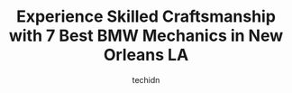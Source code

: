 ---
layout: ampstory
image: https://images.unsplash.com/photo-1530675706010-bc677ce30ab6?ixlib=rb-4.0.3&ixid=MnwxMjA3fDB8MHxwaG90by1wYWdlfHx8fGVufDB8fHx8&auto=format&fit=crop&w=640&h=853&q=80
author: techidn
featured: false
description: When it comes to maintaining and repairing your vehicle in New Orleans LA, USA, you deserve nothing but the best. Thats why the 7 best BMW Mechanic in the area are here to offer their exper
title: Experience Skilled Craftsmanship with 7 Best BMW Mechanics in New Orleans LA
cover:
   title: Experience Skilled Craftsmanship with 7 Best BMW Mechanics in New Orleans LA
   subtitle: Rickpate
   background: https://images.unsplash.com/photo-1530675706010-bc677ce30ab6?ixlib=rb-4.0.3&ixid=MnwxMjA3fDB8MHxwaG90by1wYWdlfHx8fGVufDB8fHx8&auto=format&fit=crop&w=640&h=853&q=80

pages: 
 - layout: thirds
   top: <h1>#1 German Auto Repair</h1>
   bottom: "<p>Completely disappointed in the outcome of bringing my car to the shop after almost  $10,000 in repairs.  Although they were able to resolve the issue with the ride airbag</p>"
   background: https://www.knot35.com/toplist/wp-content/uploads/2023/06/best-bmw-mechanic-1-in-new-orleans-la-1685833129.jpeg
   backgroundblur: true
 - layout: thirds
   top: <h1>#2 Meineke Car Care Center</h1>
   bottom: "<p>4243 Canal St, New Orleans, LA 70119, United States</p>"
   background: https://www.knot35.com/toplist/wp-content/uploads/2023/06/best-bmw-mechanic-2-in-new-orleans-la-1685833129.jpeg
   cta:
      link: https://www.knot35.com/toplist/experience-skilled-craftsmanship-with-7-best-bmw-mechanics-in-new-orleans-la/
      text: Experience Skilled Craftsmanship with 7 Best BMW Mechanics in New Orleans LA
 - layout: thirds
   top: <h1>#3 Briskers Foreign Car Repair</h1>
   bottom: "<p>1400 Stumpf Blvd, Gretna, LA 70053, United States</p>"
   background: https://www.knot35.com/toplist/wp-content/uploads/2023/06/best-bmw-mechanic-3-in-new-orleans-la-1685833129.jpeg
   cta:
      link: https://www.knot35.com/toplist/experience-skilled-craftsmanship-with-7-best-bmw-mechanics-in-new-orleans-la/
      text: Experience Skilled Craftsmanship with 7 Best BMW Mechanics in New Orleans LA
 - layout: thirds
   top: <h1>#4 Crescent City Automotive Inc</h1>
   bottom: "<p>4619 Magazine St, New Orleans, LA 70115, United States</p>"
   background: https://images.unsplash.com/photo-1561679660-d00ee1e0dc8e?ixlib=rb-4.0.3&ixid=MnwxMjA3fDB8MHxwaG90by1wYWdlfHx8fGVufDB8fHx8&auto=format&fit=crop&w=640&h=853&q=80
   cta:
      link: https://www.knot35.com/toplist/experience-skilled-craftsmanship-with-7-best-bmw-mechanics-in-new-orleans-la/
      text: Experience Skilled Craftsmanship with 7 Best BMW Mechanics in New Orleans LA
 - layout: thirds
   top: <h1>#5 GR Automotive</h1>
   bottom: "<p>1004 Louisiana Ave, New Orleans, LA 70115, United States</p>"
   background: https://images.unsplash.com/photo-1524169358666-79f22534bc6e?ixlib=rb-4.0.3&ixid=MnwxMjA3fDB8MHxwaG90by1wYWdlfHx8fGVufDB8fHx8&auto=format&fit=crop&w=640&h=853&q=80
   cta:
      link: https://www.knot35.com/toplist/experience-skilled-craftsmanship-with-7-best-bmw-mechanics-in-new-orleans-la/
      text: Experience Skilled Craftsmanship with 7 Best BMW Mechanics in New Orleans LA
 - layout: thirds
   top: <h1>#6 R & S Auto Services Inc</h1>
   bottom: "<p>519 Hagan Ave, New Orleans, LA 70119, United States</p>"
   background: https://images.unsplash.com/photo-1609083590460-7b8cc0ca65f8?ixlib=rb-4.0.3&ixid=MnwxMjA3fDB8MHxwaG90by1wYWdlfHx8fGVufDB8fHx8&auto=format&fit=crop&w=640&h=853&q=80
   cta:
      link: https://www.knot35.com/toplist/experience-skilled-craftsmanship-with-7-best-bmw-mechanics-in-new-orleans-la/
      text: Experience Skilled Craftsmanship with 7 Best BMW Mechanics in New Orleans LA
 - layout: thirds
   top: <h1>#7 M & B Foreign Auto Specialists</h1>
   bottom: "<p>548 Brooklyn Ave, Jefferson, LA 70121, United States</p>"
   background: https://images.unsplash.com/photo-1488554378835-f7acf46e6c98?ixlib=rb-4.0.3&ixid=MnwxMjA3fDB8MHxwaG90by1wYWdlfHx8fGVufDB8fHx8&auto=format&fit=crop&w=640&h=853&q=80
   cta:
      link: https://www.knot35.com/toplist/experience-skilled-craftsmanship-with-7-best-bmw-mechanics-in-new-orleans-la/
      text: Experience Skilled Craftsmanship with 7 Best BMW Mechanics in New Orleans LA
 - layout: thirds
   middle: Continue reading...
   background: https://images.unsplash.com/photo-1509114397022-ed747cca3f65?ixlib=rb-4.0.3&ixid=MnwxMjA3fDB8MHxwaG90by1wYWdlfHx8fGVufDB8fHx8&auto=format&fit=crop&w=640&h=853&q=80
   cta:
      link: https://www.knot35.com/toplist/experience-skilled-craftsmanship-with-7-best-bmw-mechanics-in-new-orleans-la/
      text: Experience Skilled Craftsmanship with 7 Best BMW Mechanics in New Orleans LA
      
---